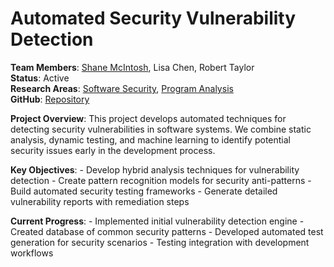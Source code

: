 # Automated Security Vulnerability Detection


**Team Members**: [Shane
McIntosh](../members/current/shanemcintosh.qmd), Lisa Chen, Robert
Taylor  
**Status**: Active  
**Research Areas**: [Software
Security](../projects.qmd#category=Software+Security), [Program
Analysis](../projects.qmd#category=Program+Analysis)  
**GitHub**:
[Repository](https://github.com/research-group/security-analyzer)

**Project Overview**: This project develops automated techniques for
detecting security vulnerabilities in software systems. We combine
static analysis, dynamic testing, and machine learning to identify
potential security issues early in the development process.

**Key Objectives**: - Develop hybrid analysis techniques for
vulnerability detection - Create pattern recognition models for security
anti-patterns - Build automated security testing frameworks - Generate
detailed vulnerability reports with remediation steps

**Current Progress**: - Implemented initial vulnerability detection
engine - Created database of common security patterns - Developed
automated test generation for security scenarios - Testing integration
with development workflows
